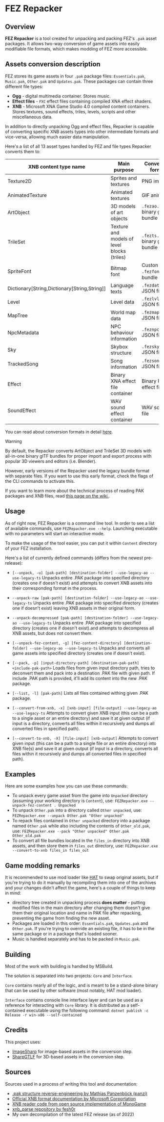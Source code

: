 # FEZ Repacker

## Overview

**FEZ Repacker** is a tool created for unpacking and packing FEZ's `.pak` asset packages. It allows two-way conversion of game assets into easily modifiable file formats, which makes modding of FEZ more accessible.

## Assets conversion description

FEZ stores its game assets in four `.pak` package files: `Essentials.pak`, `Music.pak`, `Other.pak` and `Updates.pak`. These packages can contain three different file types:

- **Ogg** - digital multimedia container. Stores music.
- **Effect files** - `FXC` effect files containing compiled XNA effect shaders.
- **XNB** - Microsoft XNA Game Studio 4.0 compiled content containers. Stores textures, sound effects, triles, levels, scripts and other miscellaneous data.

In addition to directly unpacking Ogg and effect files, Repacker is capable of converting specific XNB assets types into other intermediate formats and vice-versa, allowing much easier data manipulation.

Here's a list of all 13 asset types handled by FEZ and file types Repacker converts them to:

|XNB content type name|Main purpose|Conversion format|
|-|-|-|
|Texture2D|Sprites and textures|PNG images|
|AnimatedTexture|Animated textures|GIF animation|
|ArtObject|3D models of art objects|`.fezao.glb` binary glTF bundle|
|TrileSet|Texture and models of level blocks (triles)|`.fezts.glb` binary glTF bundle|
|SpriteFont|Bitmap font|Custon `.fezfont` file bundle|
|Dictionary[String,Dictionary[String,String]]|Language texts|`.fezdata.json` JSON file|
|Level|Level data|`.fezlvl.json` JSON file|
|MapTree|World map data|`.fezmap.json` JSON file|
|NpcMetadata|NPC behaviour information|`.feznpc.json` JSON file|
|Sky|Skybox structure|`.fezsky.json` JSON file|
|TrackedSong|Song information|`.fezsong.json` JSON file|
|Effect|Binary XNA effect file container|Binary FNA effect file|
|SoundEffect|WAV sound effect container|WAV sound file|

You can read about conversion formats in detail [here](https://fezmodding.github.io/wiki/content/content_conversion).

> [!WARNING]
> 
> By default, the Repacker converts ArtObject and TrileSet 3D models with all-in-one binary glTF bundles
> for proper import and export process with popular 3D viewers and editors (i.e. Blender).
> 
> However, early versions of the Repacker used the legacy bundle format with separate files.
> If you want to use this early format, check the flags of the CLI commands to activate this.

If you want to learn more about the technical process of reading PAK packages and XNB files, read [this page on the wiki.](https://fezmodding.github.io/wiki/game/content_formats).

## Usage

As of right now, FEZ Repacker is a command line tool. In order to see a list of available commands, use `FEZRepacker.exe --help`. Launching executable with no parameters will start an interactive mode.

To make the usage of the tool easier, you can put it within `Content` directory of your FEZ installation.

Here's a list of currently defined commands (differs from the newest pre-release):

- `[--unpack, -u] [pak-path] [destination-folder] --use-legacy-ao --use-legacy-ts`
Unpacks entire .PAK package into specified directory (creates one if doesn't exist) and attempts to convert XNB assets into their corresponding format in the process.

- `--unpack-raw [pak-path] [destination-folder] --use-legacy-ao --use-legacy-ts`
Unpacks entire .PAK package into specified directory (creates one if doesn't exist) leaving XNB assets in their original form.

- `--unpack-decompressed [pak-path] [destination-folder] --use-legacy-ao --use-legacy-ts`
Unpacks entire .PAK package into specified directory (creates one if doesn't exist).and attempts to decompress all XNB assets, but does not convert them.

- `[--unpack-fez-content, -g] [fez-content-directory] [destination-folder] --use-legacy-ao --use-legacy-ts`
Unpacks and converts all game assets into specified directory (creates one if doesn't exist).

- `[--pack, -p] [input-directory-path] [destination-pak-path] <include-pak-path>`
Loads files from given input directory path, tries to deconvert them and pack into a destination .PAK file with given path. If include .PAK path is provided, it'll add its content into the new .PAK package.

- `[--list, -l] [pak-path]`
Lists all files contained withing given .PAK package.

- `[--convert-from-xnb, -x] [xnb-input] [file-output] --use-legacy-ao --use-legacy-ts`
Attempts to convert given XNB input (this can be a path to a single asset or an entire directory) and save it at given output (if input is a directory, converts all files within it recursively and dumps all converted files in specified path).

- `[--convert-to-xnb, -X] [file-input] [xnb-output]`
Attempts to convert given input (this can be a path to a single file or an entire directory) into XNB file(s) and save it at given output (if input is a directory, converts all files within it recursively and dumps all converted files in specified path).

## Examples

Here are some examples how you can use these commands:

- To unpack every game asset from the game into `Unpacked` directory (assuming your working directory is `Content`), use:
`FEZRepacker.exe --unpack-fez-content . Unpacked`
- To unpack `Other.pak` into a directory called `Other unpacked`, use:
`FEZRepacker.exe --unpack Other.pak "Other unpacked"`
- To repack files contained in `Other unpacked` directory into a package named `Other.pak` while also including the contents of `Other_old.pak`, use:
`FEZRepacker.exe --pack "Other unpacked" Other.pak Other_old.pak`
- To convert all file bundles located in the `files_in` directory into XNB assets, and then store them in `files_out` directory, use:
`FEZRepacker.exe --convert-to-xnb files_in files_out`

## Game modding remarks

It is recommended to use mod loader like [HAT](https://github.com/FEZModding/HAT) to swap original assets, but if you're trying to do it manually by recompiling them into one of the archives and your changes didn't affect the game, here's a couple of things to keep in mind:

- directory tree created in unpacking process **does matter** - putting modified files in the main directory after changing them doesn't give them their original location and name in PAK file after repacking, preventing the game from finding the new asset.
- Packages are loaded in this order: `Essentials.pak`, `Updates.pak` and `Other.pak`. If you're trying to override an existing file, it has to be in the same package or in a package that's loaded sooner.
- Music is handled separately and has to be packed in `Music.pak`.

## Building

Most of the work with building is handled by MSBuild.

The solution is separated into two projects: `Core` and `Interface`.

`Core` contains nearly all of the logic, and is meant to be a stand-alone binary that can be used by other software (most notably, HAT mod loader).

`Interface` contains console line interface layer and can be used as a reference for interacting with `Core` library. It is distributed as a self-contained executable using the following command:
`dotnet publish -c Release -r win-x86 --self-contained`

## Credits

This project uses:

* [ImageSharp](https://github.com/SixLabors/ImageSharp) for image-based assets in the conversion step.
* [SharpGTLF](https://github.com/vpenades/SharpGLTF) for 3D-based assets in the conversion step.

## Sources

Sources used in a process of writing this tool and documentation:

- [.pak structure reverse-engineering by Mathias Panzenböck (panzi)](http://hackworthy.blogspot.com/2017/08/reverse-engineering-simple-game-archive.html)
- [Official XNB format documentation by Microsoft Corportation](https://docplayer.net/49383763-Microsoft-xna-game-studio-4-0-compiled-xnb-content-format.html)
- [XNB reader code from open source implementation of MonoGame](https://github.com/labnation/MonoGame/blob/d270be3e800a3955886e817cdd06133743a7e043/MonoGame.Framework/Content/ContentManager.cs#L405)
- [xnb_parse repository by fesh0r](https://github.com/fesh0r/xnb_parse/)
- My own decompilation of the latest FEZ release (as of 2022)
